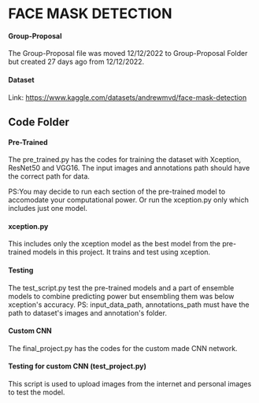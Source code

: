 # FACE MASK DETECTION

#### Group-Proposal
The Group-Proposal file was moved 12/12/2022 to Group-Proposal Folder but created 27 days ago from 12/12/2022.

#### Dataset
Link: https://www.kaggle.com/datasets/andrewmvd/face-mask-detection 

## Code Folder
#### Pre-Trained
The pre_trained.py has the codes for training the dataset with Xception, ResNet50 and VGG16.
The input images and annotations path should have the correct path for data.

PS:You may decide to run each section of the pre-trained model to accomodate your computational power. Or run the xception.py only which includes just one model.

#### xception.py
This includes only the xception model as the best model from the pre-trained models in this project. It trains and test using xception.

#### Testing
The test_script.py test the pre-trained models and a part of ensemble models to combine predicting power but ensembling them was below
xception's accuracy.
PS: input_data_path, annotations_path must have the path to dataset's images and annotation's folder.

#### Custom CNN
The final_project.py has the codes for the custom made CNN network.

#### Testing for custom CNN (test_project.py)
This script is used to upload images from the internet and personal images to test the model.

